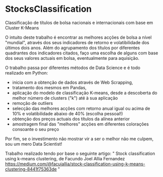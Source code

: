 # StocksClassification
Classificação de títulos de bolsa nacionais e internacionais com base em Cluster K-Means

O intuito deste trabalho é encontrar as melhores acções de bolsa a nível "mundial", através dos seus indicadores de retorno e volatibilidade dos últimos dois anos. 
Além do agrupamento dos títulos por diferentes quadrantes dos indicadores citados, faço uma escolha de alguns com base dos seus valores actuais em bolsa, eventualmente para aquisição.

O trabalho passa por diferentes métodos de Data Science e é todo realizado em Python:
* inicia com a obtenção de dados através de Web Scrapping, 
* tratamento dos mesmos em Pandas,  
* aplicação do modelo de classificação K-means, desde a descoberta do melhor número de clusters ("k") até à sua aplicação
* remoção de outliers
* selecção das melhores acções com retorno anual igual ou acima de 10% e volatibilidade abaixo de 40% (escolha pessoal!)
* obtenção dos preços actuais dos títulos da alínea anterior
* amostragem final das "melhores" acções em diferentes colorações consoante o seu preço

Por fim, se o investimento não mostrar vir a ser o melhor não me culpem, sou um mero Data Scientist!

Trabalho realizado tendo por base o seguinte artigo:
"
Stock classification using k-means clustering, de Facundo Joel Allia Fernandez
https://medium.com/@facujallia/stock-classification-using-k-means-clustering-8441f75363de
"

